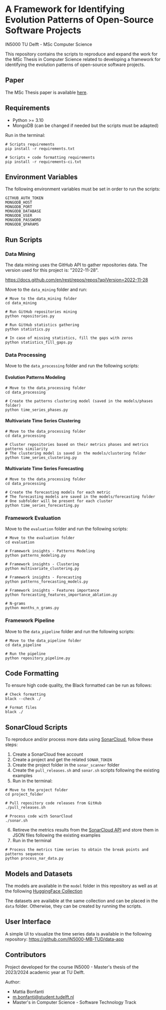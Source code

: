 # A Framework for Identifying Evolution Patterns of Open-Source Software Projects

IN5000 TU Delft - MSc Computer Science

This repository contains the scripts to reproduce and expand the work for the MSc Thesis in Computer Science related to developing a framework for identifying the evolution patterns of open-source software projects. 

## Paper

The MSc Thesis paper is available [here](paper/A_Framework_for_Identifying_Evolution_Patterns_of_Open-Source_Software_Projects.pdf).

## Requirements

- Python >= 3.10
- MongoDB (can be changed if needed but the scripts must be adapted)

Run in the terminal:

```shell
# Scripts requirements
pip install -r requirements.txt

# Scripts + code formatting requirements
pip install -r requirements-ci.txt
```

## Environment Variables

The following environment variables must be set in order to run the scripts:

```shell
GITHUB_AUTH_TOKEN
MONGODB_HOST
MONGODB_PORT
MONGODB_DATABASE
MONGODB_USER
MONGODB_PASSWORD
MONGODB_QPARAMS
```

## Run Scripts

### Data Mining

The data mining uses the GitHub API to gather repositories data. The version used for this project is: "2022-11-28".

https://docs.github.com/en/rest/repos/repos?apiVersion=2022-11-28

Move to the `data_mining` folder and run:

```shell
# Move to the data_mining folder
cd data_mining

# Run GitHub repositories mining
python repositories.py

# Run GitHub statistics gathering
python statistics.py

# In case of missing statistics, fill the gaps with zeros
python statistics_fill_gaps.py
```

### Data Processing

Move to the `data_processing` folder and run the following scripts:

#### Evolution Patterns Modeling

```shell
# Move to the data_processing folder
cd data_processing

# Create the patterns clustering model (saved in the models/phases folder)
python time_series_phases.py
```

#### Multivariate Time Series Clustering

```shell
# Move to the data_processing folder
cd data_processing

# Cluster repositories based on their metrics phases and metrics patterns similarity
# The clustering model is saved in the models/clustering folder
python time_series_clustering.py
```

#### Multivariate Time Series Forecasting

```shell
# Move to the data_processing folder
cd data_processing

# Create the forecasting models for each metric
# The forecasting models are saved in the models/forecasting folder
# One subfolder will be present for each cluster
python time_series_forecasting.py
```

### Framework Evaluation

Move to the `evaluation` folder and run the following scripts:

```shell
# Move to the evaluation folder
cd evaluation

# Framework insights - Patterns Modeling
python patterns_modeling.py

# Framework insights - Clustering
python multivariate_clustering.py

# Framework insights - Forecasting
python patterns_forecasting_models.py

# Framework insights - Features importance
python forecasting_features_importance_ablation.py

# N-grams 
python months_n_grams.py
```

### Framework Pipeline

Move to the `data_pipeline` folder and run the following scripts:

```shell
# Move to the data_pipeline folder
cd data_pipeline

# Run the pipeline
python repository_pipeline.py
````

## Code Formatting

To ensure high code quality, the Black formatted can be run as follows:

```shell
# Check formatting
black --check ./

# Format files
black ./
```

## SonarCloud Scripts

To reproduce and/or process more data using [SonarCloud](https://www.sonarsource.com/products/sonarcloud/), follow these steps:

1. Create a SonarCloud free account
2. Create a project and get the related `SONAR_TOKEN`
3. Create the project folder in the `sonar_scanner` folder
4. Create the `pull_releases.sh` and `sonar.sh` scripts following the existing examples
5. Run in the terminal:

```shell
# Move to the project folder
cd project_folder

# Pull repository code releases from GitHub
./pull_releases.sh

# Process code with SonarCloud
./sonar.sh
```

6. Retireve the metrics results from the [SonarCloud API](https://sonarcloud.io/web_api) and store them in JSON files following the existing examples
7. Run in the terminal

```shell
# Process the metrics time series to obtain the break points and patterns sequence
python process_nar_data.py
```

## Models and Datasets

The models are available in the `model` folder in this repository as well as at the following [HuggingFace Collection](https://huggingface.co/collections/MattiaBonfanti-CS/in5000-mb-tud-65e8756337418d7dbd383f66)

The datasets are available at the same collection and can be placed in the `data` folder. Otherwise, they can be created by running the scripts.

## User Interface

A simple UI to visualize the time series data is available in the following repository: https://github.com/IN5000-MB-TUD/data-app

## Contributors

Project developed for the course IN5000 - Master's thesis of the 2023/2024 academic year at TU Delft.

Author:
- Mattia Bonfanti
- [m.bonfanti@student.tudelft.nl](mailto:m.bonfanti@student.tudelft.nl)
- Master's in Computer Science - Software Technology Track
